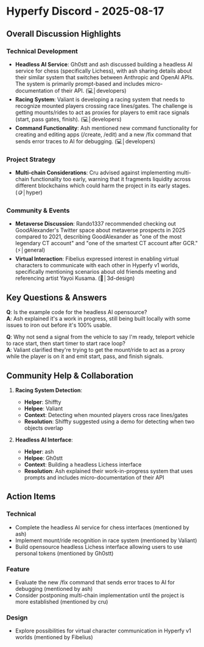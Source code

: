 # Hyperfy Discord - 2025-08-17

## Overall Discussion Highlights

### Technical Development
- **Headless AI Service**: Gh0stt and ash discussed building a headless AI service for chess (specifically Lichess), with ash sharing details about their similar system that switches between Anthropic and OpenAI APIs. The system is primarily prompt-based and includes micro-documentation of their API. (💻│developers)
- **Racing System**: Valiant is developing a racing system that needs to recognize mounted players crossing race lines/gates. The challenge is getting mounts/rides to act as proxies for players to emit race signals (start, pass gates, finish). (💻│developers)
- **Command Functionality**: Ash mentioned new command functionality for creating and editing apps (/create, /edit) and a new /fix command that sends error traces to AI for debugging. (💻│developers)

### Project Strategy
- **Multi-chain Considerations**: Cru advised against implementing multi-chain functionality too early, warning that it fragments liquidity across different blockchains which could harm the project in its early stages. (🪙│hyper)

### Community & Events
- **Metaverse Discussion**: Rando1337 recommended checking out GoodAlexander's Twitter space about metaverse prospects in 2025 compared to 2021, describing GoodAlexander as "one of the most legendary CT account" and "one of the smartest CT account after GCR." (⚡│general)
- **Virtual Interaction**: Fibelius expressed interest in enabling virtual characters to communicate with each other in Hyperfy v1 worlds, specifically mentioning scenarios about old friends meeting and referencing artist Yayoi Kusama. (🧊│3d-design)

## Key Questions & Answers

**Q**: Is the example code for the headless AI opensource?  
**A**: Ash explained it's a work in progress, still being built locally with some issues to iron out before it's 100% usable.

**Q**: Why not send a signal from the vehicle to say I'm ready, teleport vehicle to race start, then start timer to start race loop?  
**A**: Valiant clarified they're trying to get the mount/ride to act as a proxy while the player is on it and emit start, pass, and finish signals.

## Community Help & Collaboration

1. **Racing System Detection**:
   - **Helper**: Shiffty
   - **Helpee**: Valiant
   - **Context**: Detecting when mounted players cross race lines/gates
   - **Resolution**: Shiffty suggested using a demo for detecting when two objects overlap

2. **Headless AI Interface**:
   - **Helper**: ash
   - **Helpee**: Gh0stt
   - **Context**: Building a headless Lichess interface
   - **Resolution**: Ash explained their work-in-progress system that uses prompts and includes micro-documentation of their API

## Action Items

### Technical
- Complete the headless AI service for chess interfaces (mentioned by ash)
- Implement mount/ride recognition in race system (mentioned by Valiant)
- Build opensource headless Lichess interface allowing users to use personal tokens (mentioned by Gh0stt)

### Feature
- Evaluate the new /fix command that sends error traces to AI for debugging (mentioned by ash)
- Consider postponing multi-chain implementation until the project is more established (mentioned by cru)

### Design
- Explore possibilities for virtual character communication in Hyperfy v1 worlds (mentioned by Fibelius)